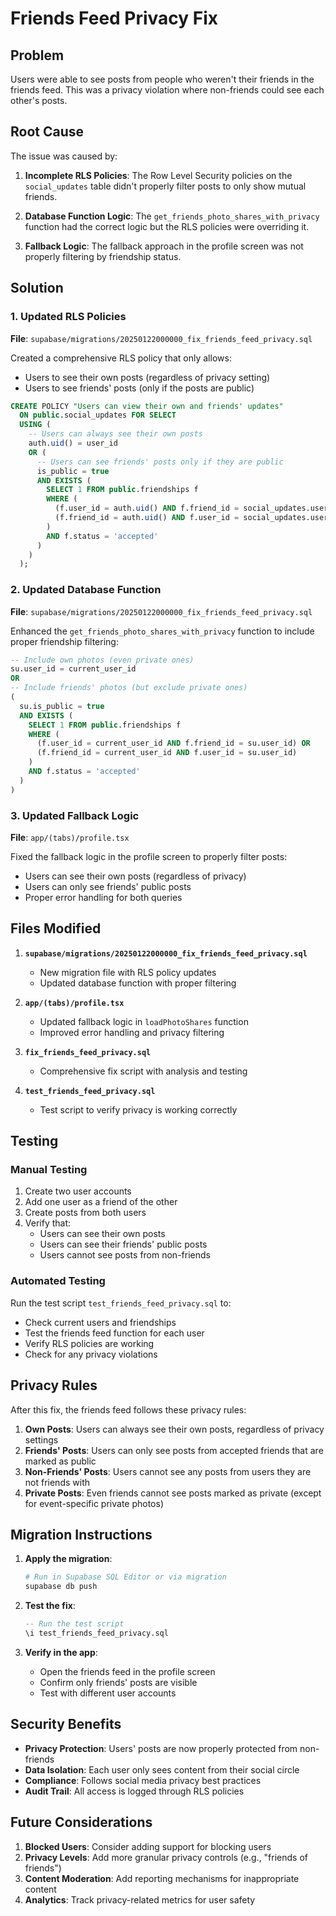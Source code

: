# Friends Feed Privacy Fix

## Problem
Users were able to see posts from people who weren't their friends in the friends feed. This was a privacy violation where non-friends could see each other's posts.

## Root Cause
The issue was caused by:

1. **Incomplete RLS Policies**: The Row Level Security policies on the `social_updates` table didn't properly filter posts to only show mutual friends.

2. **Database Function Logic**: The `get_friends_photo_shares_with_privacy` function had the correct logic but the RLS policies were overriding it.

3. **Fallback Logic**: The fallback approach in the profile screen was not properly filtering by friendship status.

## Solution

### 1. Updated RLS Policies
**File**: `supabase/migrations/20250122000000_fix_friends_feed_privacy.sql`

Created a comprehensive RLS policy that only allows:
- Users to see their own posts (regardless of privacy setting)
- Users to see friends' posts (only if the posts are public)

```sql
CREATE POLICY "Users can view their own and friends' updates"
  ON public.social_updates FOR SELECT
  USING (
    -- Users can always see their own posts
    auth.uid() = user_id
    OR (
      -- Users can see friends' posts only if they are public
      is_public = true
      AND EXISTS (
        SELECT 1 FROM public.friendships f
        WHERE (
          (f.user_id = auth.uid() AND f.friend_id = social_updates.user_id) OR
          (f.friend_id = auth.uid() AND f.user_id = social_updates.user_id)
        )
        AND f.status = 'accepted'
      )
    )
  );
```

### 2. Updated Database Function
**File**: `supabase/migrations/20250122000000_fix_friends_feed_privacy.sql`

Enhanced the `get_friends_photo_shares_with_privacy` function to include proper friendship filtering:

```sql
-- Include own photos (even private ones)
su.user_id = current_user_id
OR
-- Include friends' photos (but exclude private ones)
(
  su.is_public = true
  AND EXISTS (
    SELECT 1 FROM public.friendships f
    WHERE (
      (f.user_id = current_user_id AND f.friend_id = su.user_id) OR
      (f.friend_id = current_user_id AND f.user_id = su.user_id)
    )
    AND f.status = 'accepted'
  )
)
```

### 3. Updated Fallback Logic
**File**: `app/(tabs)/profile.tsx`

Fixed the fallback logic in the profile screen to properly filter posts:

- Users can see their own posts (regardless of privacy)
- Users can only see friends' public posts
- Proper error handling for both queries

## Files Modified

1. **`supabase/migrations/20250122000000_fix_friends_feed_privacy.sql`**
   - New migration file with RLS policy updates
   - Updated database function with proper filtering

2. **`app/(tabs)/profile.tsx`**
   - Updated fallback logic in `loadPhotoShares` function
   - Improved error handling and privacy filtering

3. **`fix_friends_feed_privacy.sql`**
   - Comprehensive fix script with analysis and testing

4. **`test_friends_feed_privacy.sql`**
   - Test script to verify privacy is working correctly

## Testing

### Manual Testing
1. Create two user accounts
2. Add one user as a friend of the other
3. Create posts from both users
4. Verify that:
   - Users can see their own posts
   - Users can see their friends' public posts
   - Users cannot see posts from non-friends

### Automated Testing
Run the test script `test_friends_feed_privacy.sql` to:
- Check current users and friendships
- Test the friends feed function for each user
- Verify RLS policies are working
- Check for any privacy violations

## Privacy Rules

After this fix, the friends feed follows these privacy rules:

1. **Own Posts**: Users can always see their own posts, regardless of privacy settings
2. **Friends' Posts**: Users can only see posts from accepted friends that are marked as public
3. **Non-Friends' Posts**: Users cannot see any posts from users they are not friends with
4. **Private Posts**: Even friends cannot see posts marked as private (except for event-specific private photos)

## Migration Instructions

1. **Apply the migration**:
   ```bash
   # Run in Supabase SQL Editor or via migration
   supabase db push
   ```

2. **Test the fix**:
   ```sql
   -- Run the test script
   \i test_friends_feed_privacy.sql
   ```

3. **Verify in the app**:
   - Open the friends feed in the profile screen
   - Confirm only friends' posts are visible
   - Test with different user accounts

## Security Benefits

- **Privacy Protection**: Users' posts are now properly protected from non-friends
- **Data Isolation**: Each user only sees content from their social circle
- **Compliance**: Follows social media privacy best practices
- **Audit Trail**: All access is logged through RLS policies

## Future Considerations

1. **Blocked Users**: Consider adding support for blocking users
2. **Privacy Levels**: Add more granular privacy controls (e.g., "friends of friends")
3. **Content Moderation**: Add reporting mechanisms for inappropriate content
4. **Analytics**: Track privacy-related metrics for user safety 